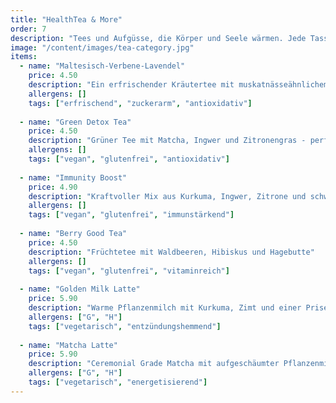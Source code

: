 ```yaml
---
title: "HealthTea & More"
order: 7
description: "Tees und Aufgüsse, die Körper und Seele wärmen. Jede Tasse ist eine kleine Auszeit vom Alltag."
image: "/content/images/tea-category.jpg"
items:
  - name: "Maltesisch-Verbene-Lavendel"
    price: 4.50
    description: "Ein erfrischender Kräutertee mit muskatnässeähnlichem Geschmack, der nicht nur zuckerarm und antioxidativ ist, sondern auch entschlackend und beruhigend wirkt"
    allergens: []
    tags: ["erfrischend", "zuckerarm", "antioxidativ"]
    
  - name: "Green Detox Tea"
    price: 4.50
    description: "Grüner Tee mit Matcha, Ingwer und Zitronengras - perfekt zum Entgiften"
    allergens: []
    tags: ["vegan", "glutenfrei", "antioxidativ"]
    
  - name: "Immunity Boost"
    price: 4.90
    description: "Kraftvoller Mix aus Kurkuma, Ingwer, Zitrone und schwarzem Pfeffer"
    allergens: []
    tags: ["vegan", "glutenfrei", "immunstärkend"]
    
  - name: "Berry Good Tea"
    price: 4.50
    description: "Früchtetee mit Waldbeeren, Hibiskus und Hagebutte"
    allergens: []
    tags: ["vegan", "glutenfrei", "vitaminreich"]
    
  - name: "Golden Milk Latte"
    price: 5.90
    description: "Warme Pflanzenmilch mit Kurkuma, Zimt und einer Prise schwarzem Pfeffer"
    allergens: ["G", "H"]
    tags: ["vegetarisch", "entzündungshemmend"]
    
  - name: "Matcha Latte"
    price: 5.90
    description: "Ceremonial Grade Matcha mit aufgeschäumter Pflanzenmilch"
    allergens: ["G", "H"]
    tags: ["vegetarisch", "energetisierend"]
---
```

